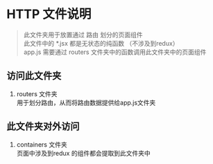 # HTTP 文件说明

>  此文件夹用于放置通过 路由 划分的页面组件   
>  此文件中的 *.jsx 都是无状态的纯函数 （不涉及到redux）     
>  app.js 需要通过 routers 文件夹中的函数调用此文件夹中的页面组件     

## 访问此文件夹
1.  routers 文件夹     
    用于划分路由，从而将路由数据提供给app.js文件夹
## 此文件夹对外访问
1.  containers 文件夹     
    页面中涉及到redux 的组件都会提取到此文件夹中
  